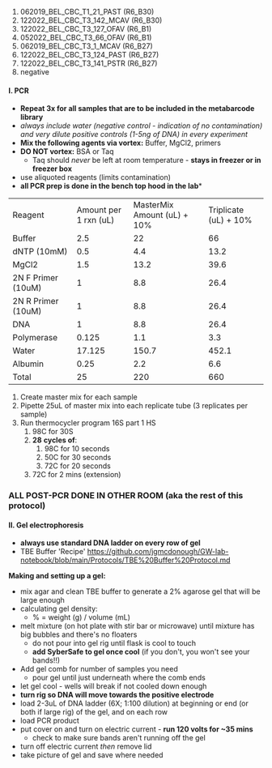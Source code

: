 
1. 062019_BEL_CBC_T1_21_PAST (R6_B30)
2. 122022_BEL_CBC_T3_142_MCAV (R6_B30)
3. 122022_BEL_CBC_T3_127_OFAV (R6_B1)
4. 052022_BEL_CBC_T3_66_OFAV (R6_B1)
5. 062019_BEL_CBC_T3_1_MCAV (R6_B27)
6. 122022_BEL_CBC_T3_124_PAST (R6_B27)
7. 122022_BEL_CBC_T3_141_PSTR (R6_B27)
8. negative

#### I. PCR

- **Repeat 3x for all samples that are to be included in the metabarcode library**
- *always include water (negative control - indication of no contamination) and very dilute positive controls (1-5ng of DNA) in every experiment*
- **Mix the following agents via vortex:** Buffer, MgCl2, primers
- **DO NOT vortex:** BSA or Taq
	- Taq should *never* be left at room temperature - **stays in freezer or in freezer box**
- use aliquoted reagents (limits contamination)
- **all PCR prep is done in the bench top hood in the lab***

|                    |                       |                             |                       |
| ------------------ | --------------------- | --------------------------- | --------------------- |
| Reagent            | Amount per 1 rxn (uL) | MasterMix Amount (uL) + 10% | Triplicate (uL) + 10% |
| Buffer             | 2.5                   | 22                          | 66                    |
| dNTP (10mM)        | 0.5                   | 4.4                         | 13.2                  |
| MgCl2              | 1.5                   | 13.2                        | 39.6                  |
| 2N F Primer (10uM) | 1                     | 8.8                         | 26.4                  |
| 2N R Primer (10uM) | 1                     | 8.8                         | 26.4                  |
| DNA                | 1                     | 8.8                         | 26.4                  |
| Polymerase         | 0.125                 | 1.1                         | 3.3                   |
| Water              | 17.125                | 150.7                       | 452.1                 |
| Albumin            | 0.25                  | 2.2                         | 6.6                   |
| Total              | 25                    | 220                         | 660                   |
1. Create master mix for each sample
2. Pipette 25uL of master mix into each replicate tube (3 replicates per sample)
3. Run thermocycler program 16S part 1 HS
	1. 98C for 30S
	2. **28** **cycles of**:
		1. 98C for 10 seconds
		2. 50C for 30 seconds
		3. 72C for 20 seconds
	3. 72C for 2 mins (extension)


### **ALL POST-PCR DONE IN OTHER ROOM (aka the rest of this protocol)**


#### II. Gel electrophoresis
- **always use standard DNA ladder on every row of gel**
- TBE Buffer 'Recipe' https://github.com/jgmcdonough/GW-lab-notebook/blob/main/Protocols/TBE%20Buffer%20Protocol.md

**Making and setting up a gel:**
- mix agar and clean TBE buffer to generate a 2% agarose gel that will be large enough 
- calculating gel density:
	- % = weight (g) / volume (mL)
- melt mixture (on hot plate with stir bar or microwave) until mixture has big bubbles and there's no floaters
	- do not pour into gel rig until flask is cool to touch
	- **add SyberSafe to gel once cool** (if you don't, you won't see your bands!!)
- Add gel comb for number of samples you need
	- pour gel until just underneath where the comb ends
- let gel cool - wells will break if not cooled down enough
- **turn rig so DNA will move towards the positive electrode**
- load 2-3uL of DNA ladder (6X; 1:100 dilution) at beginning or end (or both if large rig) of the gel, and on each row
- load PCR product 
- put cover on and turn on electric current - **run 120 volts for ~35 mins**
	- check to make sure bands aren't running off the gel
- turn off electric current *then* remove lid
- take picture of gel and save where needed



